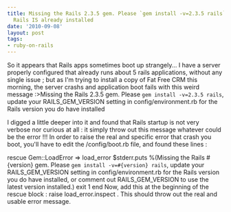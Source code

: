 ```yaml
---
title: Missing the Rails 2.3.5 gem. Please `gem install -v=2.3.5 rails` although
  Rails IS already installed
date: '2010-09-08'
layout: post
tags:
- ruby-on-rails
---
```


So it appears that Rails apps sometimes boot up strangely... I have a server properly configured that already runs about 5 rails applications, without any single issue ; but as I'm trying to install a copy of Fat Free CRM this morning, the server crashs and application boot fails with this weird message :>Missing the Rails 2.3.5 gem. Please `gem install -v=2.3.5 rails`, update your RAILS_GEM_VERSION setting in config/environment.rb for the Rails version you do have installed

I digged a little deeper into it and found that Rails startup is not very verbose nor curious at all : it simply throw out this message
whatever could be the error !!! In order to raise the real and specific error that crash you boot, you'll have to edit the /config/boot.rb file, and found these lines :

rescue Gem::LoadError => load_error
 $stderr.puts %(Missing the Rails #{version} gem. Please `gem install -v=#{version} rails`, update your RAILS_GEM_VERSION setting in config/environment.rb for the Rails version you do have installed, or comment out RAILS_GEM_VERSION to use the latest version installed.)
  exit 1
end
Now, add this at the beginning of the rescue block : raise load_error.inspect . This should throw out the real and usable error message.
